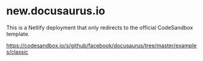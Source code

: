 # new.docusaurus.io

This is a Netlify deployment that only redirects to the official CodeSandbox template.

https://codesandbox.io/s/github/facebook/docusaurus/tree/master/examples/classic
